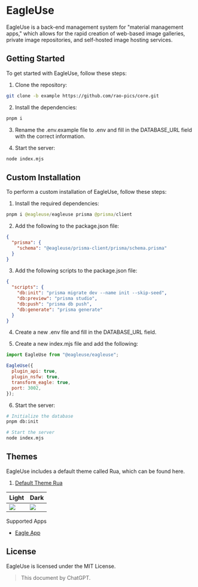 # EagleUse

EagleUse is a back-end management system for "material management apps," which allows for the rapid creation of web-based image galleries, private image repositories, and self-hosted image hosting services.

## Getting Started

To get started with EagleUse, follow these steps:

1. Clone the repository:

```bash
git clone -b example https://github.com/rao-pics/core.git
```

2. Install the dependencies:

```sh
pnpm i
```

3. Rename the .env.example file to .env and fill in the DATABASE_URL field with the correct information.

4. Start the server:

```sh
node index.mjs
```

## Custom Installation

To perform a custom installation of EagleUse, follow these steps:

1. Install the required dependencies:

```java
pnpm i @eagleuse/eagleuse prisma @prisma/client
```

2. Add the following to the package.json file:

```json
{
  "prisma": {
    "schema": "@eagleuse/prisma-client/prisma/schema.prisma"
  }
}
```

3. Add the following scripts to the package.json file:

```json
{
  "scripts": {
    "db:init": "prisma migrate dev --name init --skip-seed",
    "db:preview": "prisma studio",
    "db:push": "prisma db push",
    "db:generate": "prisma generate"
  }
}
```

4. Create a new .env file and fill in the DATABASE_URL field.

5. Create a new index.mjs file and add the following:

```js
import EagleUse from "@eagleuse/eagleuse";

EagleUse({
  plugin_api: true,
  plugin_nsfw: true,
  transform_eagle: true,
  port: 3002,
});
```

6. Start the server:

```sh
# Initialize the database
pnpm db:init

# Start the server
node index.mjs
```

## Themes

EagleUse includes a default theme called Rua, which can be found here.

1. [Default Theme Rua](https://github.com/rao-pics/rua)

| Light                                                             | Dark                                                              |
| ----------------------------------------------------------------- | ----------------------------------------------------------------- |
| ![](https://github.com/rao-pics/rua/raw/main/readme/preview1.jpg) | ![](https://github.com/rao-pics/rua/raw/main/readme/preview2.jpg) |

Supported Apps

- [Eagle App](https://eagle.cool)

## License

EagleUse is licensed under the MIT License.

> This document by ChatGPT.
